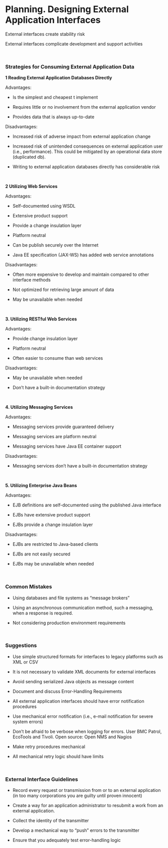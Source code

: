 

# Planning. Designing External Application Interfaces



External interfaces create stability risk

External interfaces complicate development and support activities

 

### Strategies for Consuming External Application Data

**1 Reading External Application Databases Directly**

Advantages:

-   Is the simplest and cheapest t implement

-   Requires little or no involvement from the external application vendor

-   Provides data that is always up-to-date

Disadvantages:

-   Increased risk of adverse impact from external application change

-   Increased risk of unintended consequences on external application user
    (i.e., performance). This could be mitigated by an operational data store
    (duplicated db).

-   Writing to external application databases directly has considerable risk

 

**2 Utilizing Web Services**

Advantages:

-   Self-documented using WSDL

-   Extensive product support

-   Provide a change insulation layer

-   Platform neutral

-   Can be publish securely over the Internet

-   Java EE specification (JAX-WS) has added web service annotations

Disadvantages:

-   Often more expensive to develop and maintain compared to other interface
    methods

-   Not optimized for retrieving large amount of data

-   May be unavailable when needed

 

**3. Utilizing RESTful Web Services**

Advantages:

-   Provide change insulation layer

-   Platform neutral

-   Often easier to consume than web services

Disadvantages:

-   May be unavailable when needed

-   Don’t have a built-in documentation strategy

 

**4. Utilizing Messaging Services**

Advantages:

-   Messaging services provide guaranteed delivery

-   Messaging services are platform neutral

-   Messaging services have Java EE container support

Disadvantages:

-   Messaging services don’t have a built-in documentation strategy

 

**5. Utilizing Enterprise Java Beans**

Advantages:

-   EJB definitions are self-documented using the published Java interface

-   EJBs have extensive product support

-   EJBs provide a change insulation layer

Disadvantages:

-   EJBs are restricted to Java-based clients

-   EJBs are not easily secured

-   EJBs may be unavailable when needed

 

### Common Mistakes

-   Using databases and file systems as “message brokers”

-   Using an asynchronous communication method, such a messaging, when a
    response is required.

-   Not considering production environment requirements

 

### Suggestions

-   Use simple structured formats for interfaces to legacy platforms such as XML
    or CSV

-   It is not necessary to validate XML documents for external interfaces

-   Avoid sending serialized Java objects as message content

-   Document and discuss Error-Handling Requirements

-   All external application interfaces should have error notification
    procedures

-   Use mechanical error notification (i.e., e-mail notification for severe
    system errors)

-   Don’t be afraid to be verbose when logging for errors. User BMC Patrol,
    EcoTools and Tivoli. Open source: Open NMS and Nagios

-   Make retry procedures mechanical

-   All mechanical retry logic should have limits

 

### External Interface Guidelines

-   Record every request or transmission from or to an external application (in
    too many corporations you are guilty until proven innocent)

-   Create a way for an application administrator to resubmit a work from an
    external application.

-   Collect the identity of the transmitter

-   Develop a mechanical way to “push” errors to the transmitter

-   Ensure that you adequately test error-handling logic

 

 

 

 

 

 

 

 

 

 

 

 
